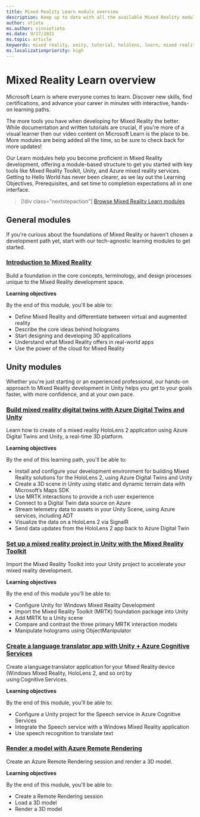 ```yaml
---
title: Mixed Reality Learn module overview
description: Keep up to date with all the available Mixed Reality modules hosted on the Microsoft Learn platform.
author: vtieto
ms.author: vinnietieto
ms.date: 9/27/2021
ms.topic: article
keywords: mixed reality, unity, tutorial, hololens, learn, mixed reality headset, windows mixed reality headset, virtual reality headset, what is virtual reality, what is augmented reality, MRTK, mixed reality toolkit, language translation, Azure, Azure cognitive services, Microsoft Learn
ms.localizationpriority: high
---
```


# Mixed Reality Learn overview

Microsoft Learn is where everyone comes to learn. Discover new skills, find certifications, and advance your career in minutes with interactive, hands-on learning paths. 

The more tools you have when developing for Mixed Reality the better. While documentation and written tutorials are crucial, if you're more of a visual learner then our video content on Microsoft Learn is the place to be. More modules are being added all the time, so be sure to check back for more updates!

Our Learn modules help you become proficient in Mixed Reality development, offering a module-based structure to get you started with key tools like Mixed Reality Toolkit, Unity, and Azure mixed reality services. Getting to Hello World has never been clearer, as we lay out the Learning Objectives, Prerequisites, and set time to completion expectations all in one interface. 

> [!div class="nextstepaction"]
> [Browse Mixed Reality Learn modules](/learn/browse/?terms=mixed+reality)

## General modules

If you're curious about the foundations of Mixed Reality or haven't chosen a development path yet, start with our tech-agnostic learning modules to get started.

### [Introduction to Mixed Reality](/learn/modules/intro-to-mixed-reality/)

Build a foundation in the core concepts, terminology, and design processes unique to the Mixed Reality development space.

**Learning objectives**

By the end of this module, you'll be able to:

* Define Mixed Reality and differentiate between virtual and augmented reality
* Describe the core ideas behind holograms
* Start designing and developing 3D applications
* Understand what Mixed Reality offers in real-world apps
* Use the power of the cloud for Mixed Reality

## Unity modules

Whether you're just starting or an experienced professional, our hands-on approach to Mixed Reality development in Unity helps you get to your goals faster, with more confidence, and at your own pace.

### [Build mixed reality digital twins with Azure Digital Twins and Unity](/learn/paths/build-mixed-reality-azure-digital-twins-unity/)

Learn how to create of a mixed reality HoloLens 2 application using Azure Digital Twins and Unity, a real-time 3D platform.

**Learning objectives**

By the end of this learning path, you'll be able to:

* Install and configure your development environment for building Mixed Reality solutions for the HoloLens 2, using Azure Digital Twins and Unity
* Create a 3D scene in Unity using static and dynamic terrain data with Microsoft’s Maps SDK
* Use MRTK interactions to provide a rich user experience
* Connect to a Digital Twin data source on Azure
* Stream telemetry data to assets in your Unity Scene, using Azure services, including ADT
* Visualize the data on a HoloLens 2 via SignalR
* Send data updates from the HoloLens 2 app back to Azure Digital Twin

### [Set up a mixed reality project in Unity with the Mixed Reality Toolkit](/learn/modules/mixed-reality-toolkit-project-unity/)

Import the Mixed Reality Toolkit into your Unity project to accelerate your mixed reality development.

**Learning objectives**

By the end of this module you'll be able to:

* Configure Unity for Windows Mixed Reality Development
* Import the Mixed Reality Toolkit (MRTK) foundation package into Unity
* Add MRTK to a Unity scene
* Compare and contrast the three primary MRTK interaction models
* Manipulate holograms using ObjectManipulator

### [Create a language translator app with Unity + Azure Cognitive Services](/learn/modules/create-language-translator-mixed-reality-application-unity-azure-cognitive-services/)

Create a language translator application for your Mixed Reality device (Windows Mixed Reality, HoloLens 2, and so on) by using Cognitive Services.

**Learning objectives**

By the end of this module, you'll be able to:

* Configure a Unity project for the Speech service in Azure Cognitive Services
* Integrate the Speech service with a Windows Mixed Reality application
* Use speech recognition to translate text

### [Render a model with Azure Remote Rendering](/learn/modules/render-model-azure-remote-rendering-unity/)

Create an Azure Remote Rendering session and render a 3D model.

**Learning objectives**

By the end of this module, you'll be able to:

* Create a Remote Rendering session
* Load a 3D model
* Render a 3D model